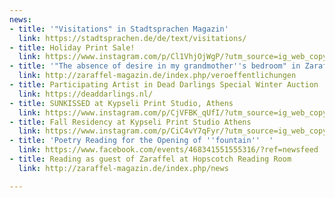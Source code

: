 ```yaml
---
news:
- title: '"Visitations" in Stadtsprachen Magazin'
  link: https://stadtsprachen.de/de/text/visitations/
- title: Holiday Print Sale!
  link: https://www.instagram.com/p/Cl1VhjOjWgP/?utm_source=ig_web_copy_link
- title: '"The absence of desire in my grandmother''s bedroom" in Zaraffel-Magazin'
  link: http://zaraffel-magazin.de/index.php/veroeffentlichungen
- title: Participating Artist in Dead Darlings Special Winter Auction
  link: https://deaddarlings.nl/
- title: SUNKISSED at Kypseli Print Studio, Athens
  link: https://www.instagram.com/p/CjVFBK_qUfI/?utm_source=ig_web_copy_link
- title: Fall Residency at Kypseli Print Studio Athens
  link: https://www.instagram.com/p/CiC4vY7qFyr/?utm_source=ig_web_copy_link
- title: 'Poetry Reading for the Opening of ''fountain''  '
  link: https://www.facebook.com/events/468341551555316/?ref=newsfeed
- title: Reading as guest of Zaraffel at Hopscotch Reading Room
  link: http://zaraffel-magazin.de/index.php/news

---
```

